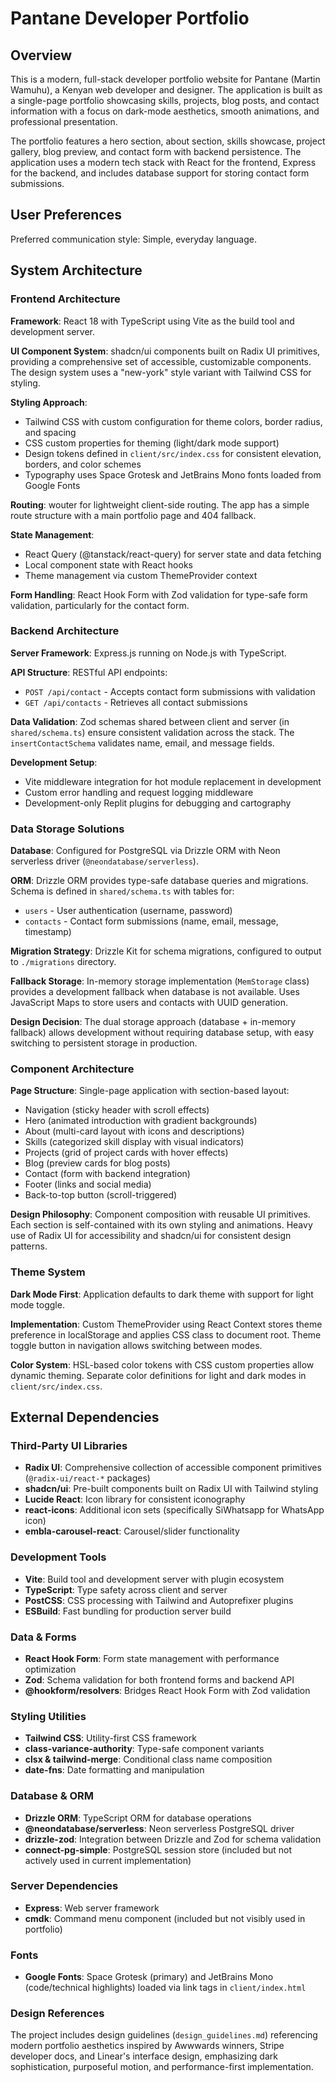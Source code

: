# Pantane Developer Portfolio

## Overview

This is a modern, full-stack developer portfolio website for Pantane (Martin Wamuhu), a Kenyan web developer and designer. The application is built as a single-page portfolio showcasing skills, projects, blog posts, and contact information with a focus on dark-mode aesthetics, smooth animations, and professional presentation.

The portfolio features a hero section, about section, skills showcase, project gallery, blog preview, and contact form with backend persistence. The application uses a modern tech stack with React for the frontend, Express for the backend, and includes database support for storing contact form submissions.

## User Preferences

Preferred communication style: Simple, everyday language.

## System Architecture

### Frontend Architecture

**Framework**: React 18 with TypeScript using Vite as the build tool and development server.

**UI Component System**: shadcn/ui components built on Radix UI primitives, providing a comprehensive set of accessible, customizable components. The design system uses a "new-york" style variant with Tailwind CSS for styling.

**Styling Approach**: 
- Tailwind CSS with custom configuration for theme colors, border radius, and spacing
- CSS custom properties for theming (light/dark mode support)
- Design tokens defined in `client/src/index.css` for consistent elevation, borders, and color schemes
- Typography uses Space Grotesk and JetBrains Mono fonts loaded from Google Fonts

**Routing**: wouter for lightweight client-side routing. The app has a simple route structure with a main portfolio page and 404 fallback.

**State Management**: 
- React Query (@tanstack/react-query) for server state and data fetching
- Local component state with React hooks
- Theme management via custom ThemeProvider context

**Form Handling**: React Hook Form with Zod validation for type-safe form validation, particularly for the contact form.

### Backend Architecture

**Server Framework**: Express.js running on Node.js with TypeScript.

**API Structure**: RESTful API endpoints:
- `POST /api/contact` - Accepts contact form submissions with validation
- `GET /api/contacts` - Retrieves all contact submissions

**Data Validation**: Zod schemas shared between client and server (in `shared/schema.ts`) ensure consistent validation across the stack. The `insertContactSchema` validates name, email, and message fields.

**Development Setup**: 
- Vite middleware integration for hot module replacement in development
- Custom error handling and request logging middleware
- Development-only Replit plugins for debugging and cartography

### Data Storage Solutions

**Database**: Configured for PostgreSQL via Drizzle ORM with Neon serverless driver (`@neondatabase/serverless`).

**ORM**: Drizzle ORM provides type-safe database queries and migrations. Schema is defined in `shared/schema.ts` with tables for:
- `users` - User authentication (username, password)
- `contacts` - Contact form submissions (name, email, message, timestamp)

**Migration Strategy**: Drizzle Kit for schema migrations, configured to output to `./migrations` directory.

**Fallback Storage**: In-memory storage implementation (`MemStorage` class) provides a development fallback when database is not available. Uses JavaScript Maps to store users and contacts with UUID generation.

**Design Decision**: The dual storage approach (database + in-memory fallback) allows development without requiring database setup, with easy switching to persistent storage in production.

### Component Architecture

**Page Structure**: Single-page application with section-based layout:
- Navigation (sticky header with scroll effects)
- Hero (animated introduction with gradient backgrounds)
- About (multi-card layout with icons and descriptions)
- Skills (categorized skill display with visual indicators)
- Projects (grid of project cards with hover effects)
- Blog (preview cards for blog posts)
- Contact (form with backend integration)
- Footer (links and social media)
- Back-to-top button (scroll-triggered)

**Design Philosophy**: Component composition with reusable UI primitives. Each section is self-contained with its own styling and animations. Heavy use of Radix UI for accessibility and shadcn/ui for consistent design patterns.

### Theme System

**Dark Mode First**: Application defaults to dark theme with support for light mode toggle.

**Implementation**: Custom ThemeProvider using React Context stores theme preference in localStorage and applies CSS class to document root. Theme toggle button in navigation allows switching between modes.

**Color System**: HSL-based color tokens with CSS custom properties allow dynamic theming. Separate color definitions for light and dark modes in `client/src/index.css`.

## External Dependencies

### Third-Party UI Libraries
- **Radix UI**: Comprehensive collection of accessible component primitives (`@radix-ui/react-*` packages)
- **shadcn/ui**: Pre-built components built on Radix UI with Tailwind styling
- **Lucide React**: Icon library for consistent iconography
- **react-icons**: Additional icon sets (specifically SiWhatsapp for WhatsApp icon)
- **embla-carousel-react**: Carousel/slider functionality

### Development Tools
- **Vite**: Build tool and development server with plugin ecosystem
- **TypeScript**: Type safety across client and server
- **PostCSS**: CSS processing with Tailwind and Autoprefixer plugins
- **ESBuild**: Fast bundling for production server build

### Data & Forms
- **React Hook Form**: Form state management with performance optimization
- **Zod**: Schema validation for both frontend forms and backend API
- **@hookform/resolvers**: Bridges React Hook Form with Zod validation

### Styling Utilities
- **Tailwind CSS**: Utility-first CSS framework
- **class-variance-authority**: Type-safe component variants
- **clsx & tailwind-merge**: Conditional class name composition
- **date-fns**: Date formatting and manipulation

### Database & ORM
- **Drizzle ORM**: TypeScript ORM for database operations
- **@neondatabase/serverless**: Neon serverless PostgreSQL driver
- **drizzle-zod**: Integration between Drizzle and Zod for schema validation
- **connect-pg-simple**: PostgreSQL session store (included but not actively used in current implementation)

### Server Dependencies
- **Express**: Web server framework
- **cmdk**: Command menu component (included but not visibly used in portfolio)

### Fonts
- **Google Fonts**: Space Grotesk (primary) and JetBrains Mono (code/technical highlights) loaded via link tags in `client/index.html`

### Design References
The project includes design guidelines (`design_guidelines.md`) referencing modern portfolio aesthetics inspired by Awwwards winners, Stripe developer docs, and Linear's interface design, emphasizing dark sophistication, purposeful motion, and performance-first implementation.
